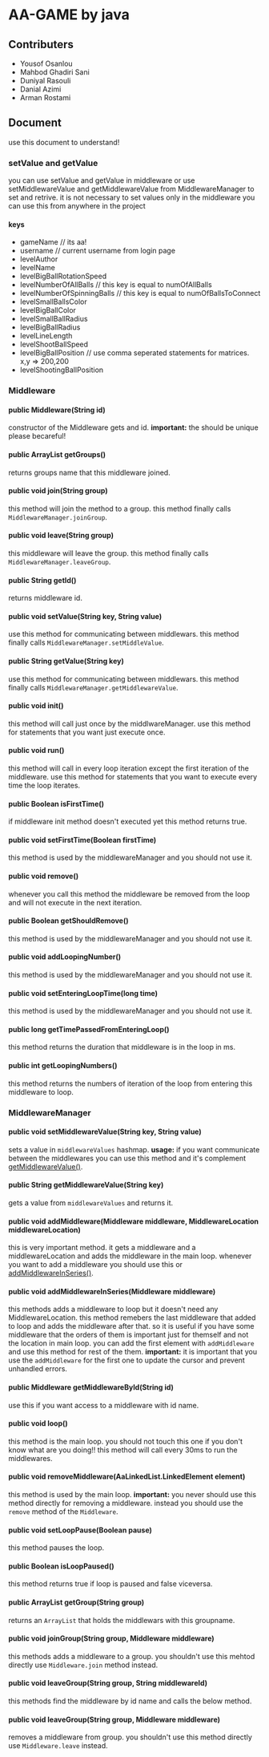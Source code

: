 # AA-GAME by java
## Contributers
- Yousof Osanlou 
- Mahbod Ghadiri Sani
- Duniyal Rasouli 
- Danial Azimi 
- Arman Rostami

## Document
use this document to understand!

### setValue and getValue
you can use setValue and getValue in middleware or use setMiddlewareValue and getMiddlewareValue from MiddlewareManager to set and retrive.
it is not necessary to set values only in the middleware you can use this from anywhere in the project
#### keys

- gameName // its aa!
- username // current username from login page 
- levelAuthor 
- levelName 
- levelBigBallRotationSpeed
- levelNumberOfAllBalls // this key is equal to numOfAllBalls
- levelNumberOfSpinningBalls // this key is equal to numOfBallsToConnect
- levelSmallBallsColor
- levelBigBallColor
- levelSmallBallRadius
- levelBigBallRadius
- levelLineLength
- levelShootBallSpeed
- levelBigBallPosition // use comma seperated statements for matrices. x,y => 200,200
- levelShootingBallPosition

### Middleware
#### public Middleware(String id)
constructor of the Middleware gets and id. 
**important:** the should be unique please becareful!

#### public ArrayList<String> getGroups()
returns groups name that this middleware joined.

#### public void join(String group)
this method will join the method to a group.
this method finally calls ```MiddlewareManager.joinGroup```.

#### public void leave(String group) 
this middleware will leave the group.
this method finally calls ```MiddlewareManager.leaveGroup```.

#### public String getId()
returns middleware id.

#### public void setValue(String key, String value)
use this method for communicating between middlewars.
this method finally calls ```MiddlewareManager.setMiddleValue```.

#### public String getValue(String key)
use this method for communicating between middlewars.
this method finally calls ```MiddlewareManager.getMiddlewareValue```.

#### public void init()
this method will call just once by the middlwareManager.
use this method for statements that you want just execute once.

#### public void run() 
this method will call in every loop iteration except the first iteration of the middleware.
use this method for statements that you want to execute every time the loop iterates.

#### public Boolean isFirstTime()
if middleware init method doesn't executed yet this method returns true.

#### public void setFirstTime(Boolean firstTime)
this method is used by the middlewareManager and you should not use it.

#### public void remove() 
whenever you call this method the middleware be removed from the loop and will not execute in the next iteration.

#### public Boolean getShouldRemove()
this method is used by the middlewareManager and you should not use it.

#### public void addLoopingNumber()
this method is used by the middlewareManager and you should not use it.

#### public void setEnteringLoopTime(long time)
this method is used by the middlewareManager and you should not use it.

#### public long getTimePassedFromEnteringLoop()
this method returns the duration that middleware is in the loop in ms.

#### public int getLoopingNumbers()
this method returns the numbers of iteration of the loop from entering this middleware to loop.

### MiddlewareManager
#### public void setMiddlewareValue(String key, String value)
sets a value in ```middlewareValues``` hashmap.
**usage:** if you want communicate between the middlewares you can use this method and it's complement [getMiddlewareValue()](#public-String-getMiddlewareValue(String-key)).

#### public String getMiddlewareValue(String key)
gets a value from ```middlewareValues``` and returns it.

#### public void addMiddleware(Middleware middleware, MiddlewareLocation middlewareLocation)
this is very important method. it gets a middleware and a middlewareLocation and adds the middleware in the main loop.
whenever you want to add a middleware you should use this or [addMiddlewareInSeries()](#public-void-addMiddlewareInSeries(Middleware-middleware)).

#### public void addMiddlewareInSeries(Middleware middleware)
this methods adds a middleware to loop but it doesn't need any MiddlewareLocation.
this method remebers the last middleware that added to loop and adds the middleware after that.
so it is useful if you have some middleware that the orders of them is important just for themself and not the location in main loop.
you can add the first element with ```addMiddleware``` and use this method for rest of the them.
**important:** it is important that you use the ```addMiddleware``` for the first one to update the cursor and prevent unhandled errors.

#### public Middleware getMiddlewareById(String id)
use this if you want access to a middleware with id name.

#### public void loop()
this method is the main loop. you should not touch this one if you don't know what are you doing!!
this method will call every 30ms to run the middlewares.

#### public void removeMiddleware(AaLinkedList.LinkedElement element)
this method is used by the main loop. 
**important:** you never should use this method directly for removing a middleware. instead you should use the ```remove``` method of the ```Middleware```.

#### public void setLoopPause(Boolean pause)
this method pauses the loop.

#### public Boolean isLoopPaused()
this method returns true if loop is paused and false viceversa.

#### public ArrayList<Middleware> getGroup(String group)
returns an ```ArrayList``` that holds the middlewars with this groupname.

#### public void joinGroup(String group, Middleware middleware)
this methods adds a middleware to a group. you shouldn't use this mehtod directly use ```Middleware.join``` method instead.

#### public void leaveGroup(String group, String middlewareId)
this methods find the middleware by id name and calls the below method.

#### public void leaveGroup(String group, Middleware middleware)
removes a middleware from group. you shouldn't use this method directly use ```Middleware.leave``` instead.
